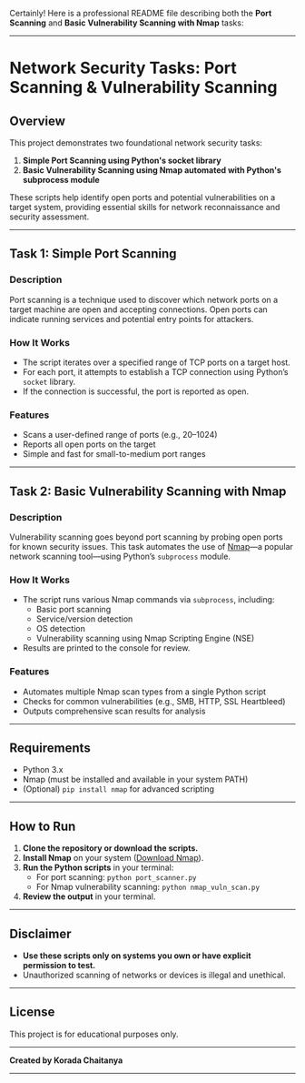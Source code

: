 Certainly! Here is a professional README file describing both the **Port Scanning** and **Basic Vulnerability Scanning with Nmap** tasks:

---

# Network Security Tasks: Port Scanning & Vulnerability Scanning

## Overview

This project demonstrates two foundational network security tasks:

1. **Simple Port Scanning using Python's socket library**
2. **Basic Vulnerability Scanning using Nmap automated with Python's subprocess module**

These scripts help identify open ports and potential vulnerabilities on a target system, providing essential skills for network reconnaissance and security assessment.

---

## Task 1: Simple Port Scanning

### Description

Port scanning is a technique used to discover which network ports on a target machine are open and accepting connections. Open ports can indicate running services and potential entry points for attackers.

### How It Works

- The script iterates over a specified range of TCP ports on a target host.
- For each port, it attempts to establish a TCP connection using Python’s `socket` library.
- If the connection is successful, the port is reported as open.

### Features

- Scans a user-defined range of ports (e.g., 20–1024)
- Reports all open ports on the target
- Simple and fast for small-to-medium port ranges

---

## Task 2: Basic Vulnerability Scanning with Nmap

### Description

Vulnerability scanning goes beyond port scanning by probing open ports for known security issues. This task automates the use of [Nmap](https://nmap.org/)—a popular network scanning tool—using Python’s `subprocess` module.

### How It Works

- The script runs various Nmap commands via `subprocess`, including:
  - Basic port scanning
  - Service/version detection
  - OS detection
  - Vulnerability scanning using Nmap Scripting Engine (NSE)
- Results are printed to the console for review.

### Features

- Automates multiple Nmap scan types from a single Python script
- Checks for common vulnerabilities (e.g., SMB, HTTP, SSL Heartbleed)
- Outputs comprehensive scan results for analysis

---

## Requirements

- Python 3.x
- Nmap (must be installed and available in your system PATH)
- (Optional) `pip install nmap` for advanced scripting

---

## How to Run

1. **Clone the repository or download the scripts.**
2. **Install Nmap** on your system ([Download Nmap](https://nmap.org/download.html)).
3. **Run the Python scripts** in your terminal:
   - For port scanning: `python port_scanner.py`
   - For Nmap vulnerability scanning: `python nmap_vuln_scan.py`
4. **Review the output** in your terminal.

---

## Disclaimer

- **Use these scripts only on systems you own or have explicit permission to test.**
- Unauthorized scanning of networks or devices is illegal and unethical.

---

## License

This project is for educational purposes only.

---

**Created by Korada Chaitanya**  

---
